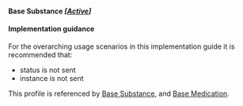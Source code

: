 #### Base Substance *[[Active](http://hl7.org/fhir/stu3/valueset-publication-status.html)]*

#### Implementation guidance

For the overarching usage scenarios in this implementation guide it is recommended that:

* status is not sent
* instance is not sent

This profile is referenced by [Base Substance](StructureDefinition-substance-dh-base-1.html), 
and [Base Medication](StructureDefinition-medication-dh-base-1.html). 